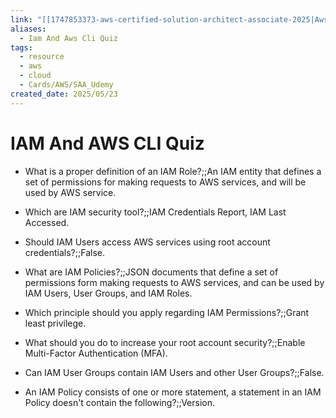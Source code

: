 ```yaml
---
link: "[[1747853373-aws-certified-solution-architect-associate-2025|Aws Certified Solution Architect Associate 2025]]"
aliases:
  - Iam And Aws Cli Quiz
tags:
  - resource
  - aws
  - cloud
  - Cards/AWS/SAA_Udemy
created_date: 2025/05/23
---
```

# IAM And AWS CLI Quiz
- What is a proper definition of an IAM Role?;;An IAM entity that defines a set of permissions for making requests to AWS services, and will be used by AWS service.
<!--SR:!2025-10-27,87,270-->

- Which are IAM security tool?;;IAM Credentials Report, IAM Last Accessed.
<!--SR:!2025-09-11,36,230-->

- Should IAM Users access AWS services using root account credentials?;;False.
<!--SR:!2026-04-28,253,330-->

- What are IAM Policies?;;JSON documents that define a set of permissions form making requests to AWS services, and can be used by IAM Users, User Groups, and IAM Roles.
<!--SR:!2025-08-22,37,250-->

- Which principle should you apply regarding IAM Permissions?;;Grant least privilege.
<!--SR:!2025-08-23,64,310-->

- What should you do to increase your root account security?;;Enable Multi-Factor Authentication (MFA).
<!--SR:!2026-05-03,257,330-->

- Can IAM User Groups contain IAM Users and other User Groups?;;False.
<!--SR:!2025-11-10,105,310-->

- An IAM Policy consists of one or more  statement, a statement in an IAM Policy doesn't contain the following?;;Version.
<!--SR:!2025-10-29,105,310-->
